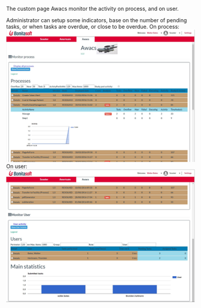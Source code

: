 The custom page Awacs monitor the activity on process, and on user.

Administrator can setup some indicators, base on the number of pending tasks, or when tasks are overdue, or close to be overdue.
On process:
<img src="ScreenShot_Manageprocess.jpg"/>
On user:
<img src="ScreenShot_ManageUser.jpg"/>